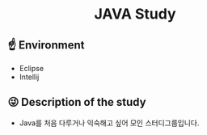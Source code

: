 <div>
  <h1 align="center"><b>JAVA Study</b></h1>
</div>

## ☝️ Environment
- Eclipse
- Intellij

## 😜 Description of the study
- Java를 처음 다루거나 익숙해고 싶어 모인 스터디그룹입니다.
